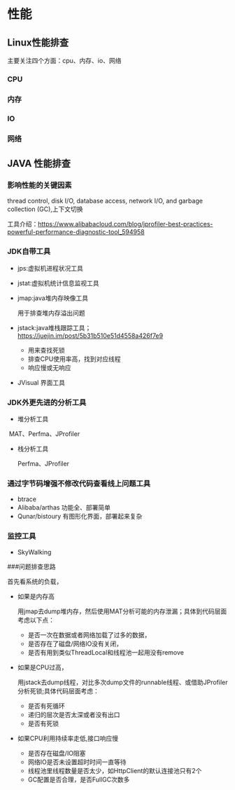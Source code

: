 # 性能

## Linux性能排查
主要关注四个方面：cpu、内存、io、网络
### CPU
### 内存
### IO
### 网络


## JAVA 性能排查

### 影响性能的关键因素

thread control, disk I/O, database access, network I/O, and garbage collection (GC),上下文切换

工具介绍：https://www.alibabacloud.com/blog/jprofiler-best-practices-powerful-performance-diagnostic-tool_594958

### JDK自带工具

- jps:虚拟机进程状况工具

- jstat:虚拟机统计信息监视工具

- jmap:java堆内存映像工具

  用于排查堆内存溢出问题

- jstack:java堆栈跟踪工具；https://juejin.im/post/5b31b510e51d4558a426f7e9

  - 用来查找死锁
  - 排查CPU使用率高，找到对应线程
  - 响应慢或无响应

- JVisual 界面工具

### JDK外更先进的分析工具

- 堆分析工具

​       MAT、Perfma、JProfiler

- 栈分析工具

  Perfma、JProfiler

### 通过字节码增强不修改代码查看线上问题工具

- btrace
- Alibaba/arthas  功能全、部署简单
- Qunar/bistoury  有图形化界面，部署起来复杂

### 监控工具

- SkyWalking

###问题排查思路

首先看系统的负载，

- 如果是内存高

  用jmap去dump堆内存，然后使用MAT分析可能的内存泄漏；具体到代码层面考虑以下点：

  - 是否一次在数据或者网络加载了过多的数据，
  - 是否存在了磁盘/网络IO没有关闭，
  - 是否有用到类似ThreadLocal和线程池一起用没有remove

- 如果是CPU过高，

  用jstack去dump线程，对比多次dump文件的runnable线程、或借助JProfiler分析死锁;具体代码层面考虑：

  - 是否有死循环
  - 递归的层次是否太深或者没有出口
  - 是否有死锁

- 如果CPU利用持续率走低,接口响应慢 

  - 是否存在磁盘/IO阻塞
  - 网络IO是否未设置超时时间一直等待
  - 线程池里线程数量是否太少，如HttpClient的默认连接池只有2个
  - GC配置是否合理，是否FullGC次数多